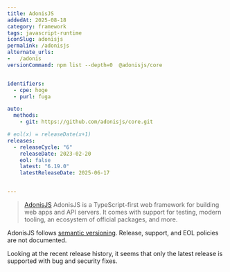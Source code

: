 ```yaml
---
title: AdonisJS
addedAt: 2025-08-18
category: framework
tags: javascript-runtime
iconSlug: adonisjs
permalink: /adonisjs
alternate_urls:
-   /adonis
versionCommand: npm list --depth=0  @adonisjs/core


identifiers:
  - cpe: hoge
  - purl: fuga

auto:
  methods:
    - git: https://github.com/adonisjs/core.git

# eol(x) = releaseDate(x+1)
releases:
  - releaseCycle: "6"
    releaseDate: 2023-02-20
    eol: false
    latest: "6.19.0"
    latestReleaseDate: 2025-06-17


---
```


> [AdonisJS](https://adonisjs.com/) AdonisJS is a TypeScript-first web framework for building web apps and API servers.
> It comes with support for testing, modern tooling, an ecosystem of official packages, and more.

AdonisJS follows [semantic versioning](https://semver.org).
Release, support, and EOL policies are not documented.

Looking at the recent release history, it seems that only the latest release is supported with bug and security fixes.
